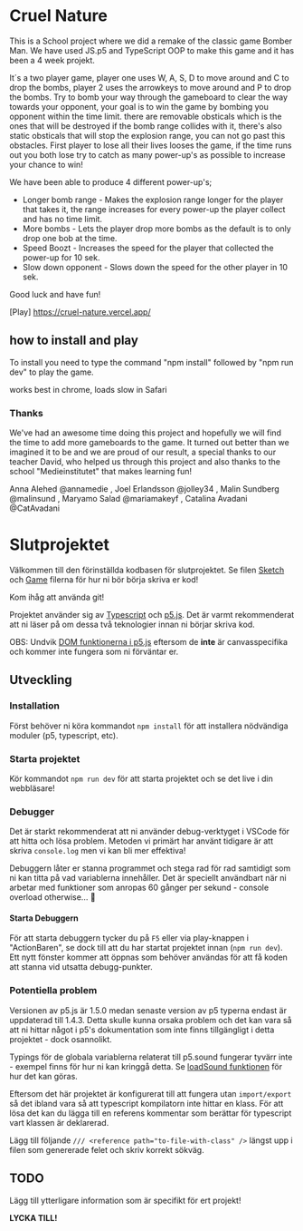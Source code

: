 # Cruel Nature

This is a School project where we did a remake of the classic game Bomber Man.
We have used JS.p5 and TypeScript OOP to make this game and it has been a 4 week projekt.

It´s a two player game, player one uses W, A, S, D to move around and C to drop the bombs, player 2 uses the arrowkeys to move around and P to drop the bombs.
Try to bomb your way through the gameboard to clear the way towards your opponent, your goal is to win the game by bombing you opponent within the time limit. there are removable obsticals which is the ones that will be destroyed if the bomb range collides with it, there's also static obsticals that will stop the explosion range, you can not go past this obstacles.
First player to lose all their lives looses the game, if the time runs out you both lose try to catch as many power-up's as possible to increase your chance to win! 

We have been able to produce 4 different power-up's;
* Longer bomb range - Makes the explosion range longer for the player that takes it, the range increases for every power-up the player collect and has no time limit.
* More bombs - Lets the player drop more bombs as the default is to only drop one bob at the time.
* Speed Boozt - Increases the speed for the player that collected the power-up for 10 sek.
* Slow down opponent - Slows down the speed for the other player in 10 sek.

Good luck and have fun!

[Play] https://cruel-nature.vercel.app/

## how to install and play

To install you need to type the command "npm install" followed by "npm run dev" to play the game.

works best in chrome, loads slow in Safari


### Thanks
We've had an awesome time doing this project and hopefully we will find the time to add more gameboards to the game.
It turned out better than we imagined it to be and we are proud of our result, a special thanks to our teacher David, who helped us through this project and also thanks to the school "Medieinstitutet" that makes learning fun!

Anna Alehed @annamedie , Joel Erlandsson @jolley34 , Malin Sundberg @malinsund , Maryamo Salad @mariamakeyf , Catalina Avadani @CatAvadani







# Slutprojektet

Välkommen till den förinställda kodbasen för slutprojektet.
Se filen [Sketch](./src/sketch.ts) och [Game](./src/game.ts) filerna för hur ni bör börja skriva er kod!

Kom ihåg att använda git!

Projektet använder sig av [Typescript](https://www.typescriptlang.org/) och [p5.js](https://p5js.org/). Det är varmt rekommenderat att ni läser på om dessa två teknologier innan ni börjar skriva kod.

OBS: Undvik [DOM funktionerna i p5.js](https://p5js.org/reference/#group-DOM) eftersom de **inte** är canvasspecifika och kommer inte fungera som ni förväntar er.

## Utveckling

### Installation

Först behöver ni köra kommandot `npm install` för att installera nödvändiga moduler (p5, typescript, etc).

### Starta projektet

Kör kommandot `npm run dev` för att starta projektet och se det live i din webbläsare!

### Debugger

Det är starkt rekommenderat att ni använder debug-verktyget i VSCode för att hitta och lösa problem. Metoden vi primärt har använt tidigare är att skriva `console.log` men vi kan bli mer effektiva!

Debuggern låter er stanna programmet och stega rad för rad samtidigt som ni kan titta på vad variablerna innehåller. Det är speciellt användbart när ni arbetar med funktioner som anropas 60 gånger per sekund - console overload otherwise... 🤯

#### Starta Debuggern

För att starta debuggern tycker du på `F5` eller via play-knappen i "ActionBaren", se dock till att du har startat projektet innan (`npm run dev`). Ett nytt fönster kommer att öppnas som behöver användas för att få koden att stanna vid utsatta debugg-punkter.

### Potentiella problem

Versionen av p5.js är 1.5.0 medan senaste version av p5 typerna endast är uppdaterad till 1.4.3. Detta skulle kunna orsaka problem och det kan vara så att ni hittar något i p5's dokumentation som inte finns tillgängligt i detta projektet - dock osannolikt.

Typings för de globala variablerna relaterat till p5.sound fungerar tyvärr inte - exempel finns för hur ni kan kringgå detta. Se [loadSound funktionen](global.d.ts) för hur det kan göras.

Eftersom det här projektet är konfigurerat till att fungera utan `import/export` så det ibland vara så att typescript kompilatorn inte hittar en klass. För att lösa det kan du lägga till en referens kommentar som berättar för typescript vart klassen är deklarerad.

Lägg till följande `/// <reference path="to-file-with-class" />` längst upp i filen som genererade felet och skriv korrekt sökväg.

## TODO

Lägg till ytterligare information som är specifikt för ert projekt!

**LYCKA TILL!**
